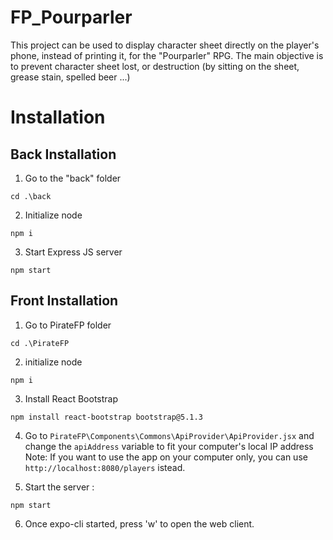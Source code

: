 # FP_Pourparler

This project can be used to display character sheet directly on the player's phone, instead of printing it, for the "Pourparler" RPG.
The main objective is to prevent character sheet lost, or destruction (by sitting on the sheet, grease stain, spelled beer ...)

# Installation

## Back Installation

1. Go to the "back" folder

```shell
cd .\back
```

2. Initialize node

```shell
npm i
```


3. Start Express JS server

```shell
npm start
```

## Front Installation

1. Go to PirateFP folder

```shell
cd .\PirateFP
```

2. initialize node

```shell
npm i
```

3. Install React Bootstrap

```shell
npm install react-bootstrap bootstrap@5.1.3
```
4. Go to `PirateFP\Components\Commons\ApiProvider\ApiProvider.jsx` and change the `apiAddress` variable to fit your computer's local IP address
Note: If you want to use the app on your computer only, you can use `http://localhost:8080/players` istead. 

5. Start the server :

```shell
npm start
```

6. Once expo-cli started, press 'w' to open the web client. 

